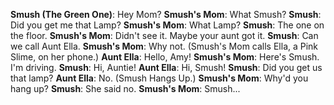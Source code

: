 **Smush (The Green One)**: Hey Mom?
**Smush's Mom**: What Smush?
**Smush**: Did you get me that Lamp?
**Smush's Mom**: What Lamp?
**Smush**: The one on the floor.
**Smush's Mom**: Didn't see it. Maybe your aunt got it.
**Smush**: Can we call Aunt Ella.
**Smush's Mom**: Why not.
(Smush's Mom calls Ella, a Pink Slime, on her phone.)
**Aunt Ella**: Hello, Amy!
**Smush's Mom**: Here's Smush. I'm driving.
**Smush**: Hi, Auntie!
**Aunt Ella**: Hi, Smush!
**Smush**: Did you get us that lamp?
**Aunt Ella**: No.
(Smush Hangs Up.)
**Smush's Mom**: Why'd you hang up?
**Smush**: She said no.
**Smush's Mom**: Smush...

